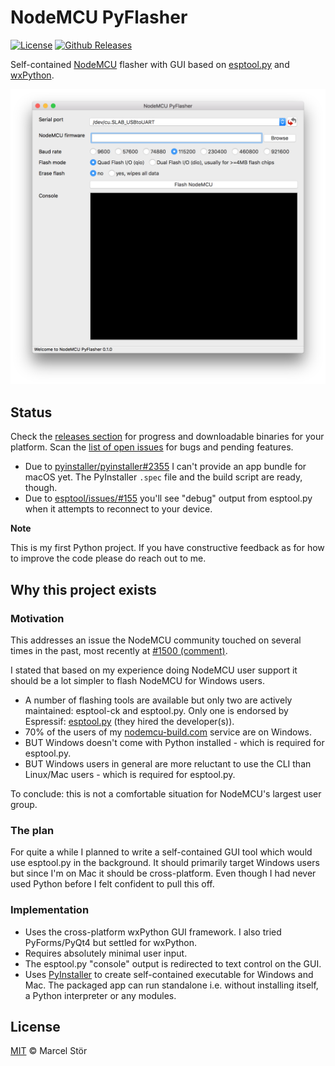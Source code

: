 # NodeMCU PyFlasher
[![License](https://img.shields.io/badge/license-MIT-blue.svg?style=flat)](https://github.com/marcelstoer/nodemcu-pyflasher/blob/master/LICENSE)
[![Github Releases](https://img.shields.io/github/downloads/marcelstoer/nodemcu-pyflasher/total.svg?style=flat)](https://github.com/marcelstoer/nodemcu-pyflasher/releases)

Self-contained [NodeMCU](https://github.com/nodemcu/nodemcu-firmware) flasher with GUI based on [esptool.py](https://github.com/espressif/esptool) and [wxPython](https://www.wxpython.org/).

![Image of NodeMCU PyFlasher GUI](images/gui.png)

## Status
Check the [releases section](https://github.com/marcelstoer/nodemcu-pyflasher/releases) for progress and downloadable binaries for your platform.
Scan the [list of open issues](https://github.com/marcelstoer/nodemcu-pyflasher/issues) for bugs and pending features.

- Due to [pyinstaller/pyinstaller#2355](https://github.com/pyinstaller/pyinstaller/issues/2355) I can't provide an app bundle for macOS yet. The PyInstaller `.spec` file and the build script are ready, though.
- Due to [esptool/issues/#155](https://github.com/espressif/esptool/issues/155) you'll see "debug" output from esptool.py when it attempts to reconnect to your device.

**Note** 

This is my first Python project. If you have constructive feedback as for how to improve the code please do reach out to me.

## Why this project exists

### Motivation
This addresses an issue the NodeMCU community touched on several times in the past, most recently at
 [#1500 (comment)](https://github.com/nodemcu/nodemcu-firmware/pull/1500#issuecomment-247884981).

I stated that based on my experience doing NodeMCU user support it should be a lot simpler to flash NodeMCU for Windows users.

- A number of flashing tools are available but only two are actively maintained: esptool-ck and esptool.py. Only one is endorsed by Espressif: [esptool.py](https://github.com/espressif/esptool) (they hired the developer(s)).
- 70% of the users of my [nodemcu-build.com](https://nodemcu-build.com) service are on Windows.
- BUT Windows doesn't come with Python installed - which is required for esptool.py.
- BUT Windows users in general are more reluctant to use the CLI than Linux/Mac users - which is required for esptool.py.

To conclude: this is not a comfortable situation for NodeMCU's largest user group.

### The plan
For quite a while I planned to write a self-contained GUI tool which would use esptool.py in the background. It should primarily target Windows users but since I'm on Mac it should be cross-platform. Even though I had never used Python before I felt confident to pull this off.

### Implementation
- Uses the cross-platform wxPython GUI framework. I also tried PyForms/PyQt4 but settled for wxPython.
- Requires absolutely minimal user input.
- The esptool.py "console" output is redirected to text control on the GUI.
- Uses [PyInstaller](https://github.com/pyinstaller/pyinstaller) to create self-contained executable for Windows and Mac. The packaged app can run standalone i.e. without installing itself, a Python interpreter or any modules.

## License
[MIT](http://opensource.org/licenses/MIT) © Marcel Stör
